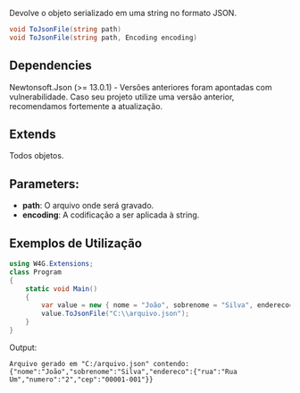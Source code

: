 Devolve o objeto serializado em uma string no formato JSON.

```csharp
void ToJsonFile(string path)
void ToJsonFile(string path, Encoding encoding)
```

## Dependencies
Newtonsoft.Json (>= 13.0.1) - Versões anteriores foram apontadas com vulnerabilidade. Caso seu projeto utilize uma versão anterior, recomendamos fortemente a atualização.

## Extends
Todos objetos.

## Parameters:
- **path**: O arquivo onde será gravado.
- **encoding**: A codificação a ser aplicada à string.

## Exemplos de Utilização
```csharp
using W4G.Extensions;
class Program
{
    static void Main()
    {
        var value = new { nome = "João", sobrenome = "Silva", endereco= new { rua = "Rua Um", numero = "2", cep = "00001-001" };
        value.ToJsonFile("C:\\arquivo.json");
    }
}
```
Output:
```text
Arquivo gerado em "C:/arquivo.json" contendo:
{"nome":"João","sobrenome":"Silva","endereco":{"rua":"Rua Um","numero":"2","cep":"00001-001"}}
```